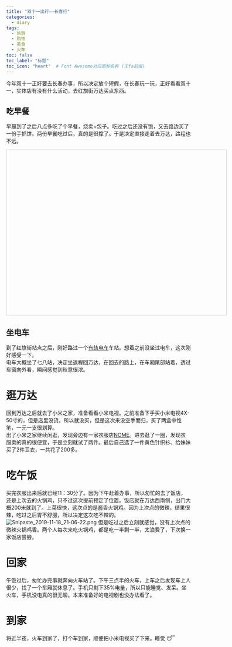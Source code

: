 ```yaml
---
title: "双十一出行——长春行"
categories:
  - diary
tags:
  - 旅游
  - 购物
  - 美食
  - 火车
toc: false
toc_label: "标题"
toc_icon: "heart"  # Font Awesome对应图标名称 (无fa前缀)	
---
```

今年双十一正好要去长春办事，所以决定放个短假，在长春玩一玩，正好看看双十一，实体店有没有什么活动，去红旗街万达买点东西。

## 吃早餐
早晨到了之后八点多吃了个早餐，烧卖+包子。吃过之后还没有饱，又去路边买了一份手抓饼。两份早餐吃过后，真的是很撑了。于是决定直接走着去万达，路程也不远。

<html xmlns="http://www.w3.org/1999/xhtml">
  <head>
    <meta http-equiv="Content-Type" content="text/html; charset=utf-8" />
    <meta name="keywords" content="百度地图,百度地图API，百度地图自定义工具，百度地图所见即所得工具" />
    <meta name="description" content="百度地图API自定义地图，帮助用户在可视化操作下生成百度地图" />
    <title>百度地图API自定义地图</title>
    <!--引用百度地图API-->
    <script type="text/javascript" src="http://api.map.baidu.com/api?v=2.0&ak=gNYMYXtagjUSVdAsfhsVS05dvZ7u5djs"></script>
  </head>
  
  <body>
    <!--百度地图容器-->
    <div style="width:600px;height:450px;border:#ccc solid 1px;font-size:12px" id="map"></div>
    <p style="color:red;font-weight:600">
      <a href="http://developer.baidu.com/map/index.php?title=jspopular/guide/introduction" style="color:#2f83c7" target="_blank"></a>
      <a href="http://lbsyun.baidu.com/apiconsole/key?application=key" style="color:#2f83c7" target="_blank"></a>
    </p>
  </body>
  <script type="text/javascript">
    //创建和初始化地图函数：
    function initMap(){
      createMap();//创建地图
      setMapEvent();//设置地图事件
      addMapControl();//向地图添加控件
      addMapOverlay();//向地图添加覆盖物
    }
    function createMap(){ 
      map = new BMap.Map("map"); 
      map.centerAndZoom(new BMap.Point(125.37551,43.852913),12);
    }
    function setMapEvent(){
      map.enableScrollWheelZoom();
      map.enableKeyboard();
      map.enableDragging();
      map.enableDoubleClickZoom()
    }
    function addClickHandler(target,window){
      target.addEventListener("click",function(){
        target.openInfoWindow(window);
      });
    }
    function addMapOverlay(){
      var markers = [
        {content:"我的备注",title:"红旗街万达",imageOffset: {width:0,height:3},position:{lat:43.873842,lng:125.303071}}
      ];
      for(var index = 0; index < markers.length; index++ ){
        var point = new BMap.Point(markers[index].position.lng,markers[index].position.lat);
        var marker = new BMap.Marker(point,{icon:new BMap.Icon("http://api.map.baidu.com/lbsapi/createmap/images/icon.png",new BMap.Size(20,25),{
          imageOffset: new BMap.Size(markers[index].imageOffset.width,markers[index].imageOffset.height)
        })});
        var label = new BMap.Label(markers[index].title,{offset: new BMap.Size(25,5)});
        var opts = {
          width: 200,
          title: markers[index].title,
          enableMessage: false
        };
        var infoWindow = new BMap.InfoWindow(markers[index].content,opts);
        marker.setLabel(label);
        addClickHandler(marker,infoWindow);
        map.addOverlay(marker);
      };
    }
    //向地图添加控件
    function addMapControl(){
      var scaleControl = new BMap.ScaleControl({anchor:BMAP_ANCHOR_BOTTOM_LEFT});
      scaleControl.setUnit(BMAP_UNIT_IMPERIAL);
      map.addControl(scaleControl);
      var navControl = new BMap.NavigationControl({anchor:BMAP_ANCHOR_TOP_LEFT,type:BMAP_NAVIGATION_CONTROL_LARGE});
      map.addControl(navControl);
      var overviewControl = new BMap.OverviewMapControl({anchor:BMAP_ANCHOR_BOTTOM_RIGHT,isOpen:true});
      map.addControl(overviewControl);
    }
    var map;
      initMap();
  </script>
</html>

## 坐电车
到了红旗街站点之后，刚好路过一个[有轨电车](https://baike.baidu.com/item/%E6%9C%89%E8%BD%A8%E7%94%B5%E8%BD%A6/2317603?fr=aladdin)车站。想着之前没坐过电车，这次刚好感受一下。     
电车大概坐了七八站，决定坐返程回万达，在回去的路上，在车厢尾部站着，透过车窗向外看，瞬间感觉到秋意很浓。

# 逛万达
回到万达之后就去了小米之家，准备看看小米电视。之前准备下手买小米电视4X-50寸的，但是店里没货。所以就没买，但是这次来没空手而归，买了两盒中性笔，一元一支很划算。    
出了小米之家继续闲逛，发现旁边有一家衣服店[NOME](http://www.nome.com/)。进去逛了一圈，发现衣服卖的真的很便宜，于是立刻就试了两件。最后自己选了一件黄色针织衫、给妹妹买了2件卫衣，一共花了200多。

# 吃午饭
买完衣服出来后就已经11：30分了。因为下午赶着办事，所以匆忙的去了饭店，还是上次去的火锅鸡，只不过这次提前预定了位置。饭店就在万达西南侧，出门大概200米就到了。上菜很快，这次点的是酱香火锅鸡。因为上次点的微辣，结果很辣，吃过之后胃不舒服，所以决定这次吃不辣的。    
![Snipaste_2019-11-18_21-06-22.png](https://i.loli.net/2019/11/18/hb5KaBZqToeMlf8.png)
但是吃过之后立刻就感觉，没有上次点的微辣火锅鸡香。两个人每次来吃火锅鸡，都是吃一半剩一半，太浪费了，下次换一家饭店尝尝。

# 回家
午饭过后，匆忙办完事就奔向火车站了。下午三点半的火车，上车之后发现车上人很少，找了一个车厢就休息了。手机只剩下35%电量，所以只能睡觉、发呆。坐火车，手机没电真的很无聊。本来准备好的电视剧也没办法看了。

# 到家
将近半夜，火车到家了，打个车到家，顺便把小米电视买了下来。睡觉 :sleeping: